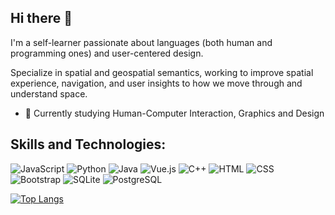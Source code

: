 ## Hi there 👋 

I'm a self-learner passionate about languages (both human and programming ones) and user-centered design. 

Specialize in spatial and geospatial semantics, working to improve spatial experience, navigation, and user insights to how we move through and understand space.

- 🔭 Currently studying Human-Computer Interaction, Graphics and Design

## Skills and Technologies:

<p>
<img alt="JavaScript" src="https://img.shields.io/badge/JavaScript-F7DF1E?logo=javascript&logoColor=black&style=flat" />
<img alt="Python" src="https://img.shields.io/badge/Python-3776AB?logo=python&logoColor=white&style=flat" />
<img alt="Java" src="https://img.shields.io/badge/Java-007396?logo=java&logoColor=white&style=flat" />
<img alt="Vue.js" src="https://img.shields.io/badge/Vue.js-4FC08D?logo=vue-dot-js&logoColor=white&style=flat" />
<img alt="C++" src="https://img.shields.io/badge/C++-00599C?logo=c%2B%2B&logoColor=white&style=flat" />
<img alt="HTML" src="https://img.shields.io/badge/HTML-E34F26?logo=html5&logoColor=white&style=flat" />
<img alt="CSS" src="https://img.shields.io/badge/CSS-1572B6?logo=css3&logoColor=white&style=flat" />
<img alt="Bootstrap" src="https://img.shields.io/badge/Bootstrap-7952B3?logo=bootstrap&logoColor=white&style=flat" />
<img alt="SQLite" src="https://img.shields.io/badge/SQLite-003B57?logo=sqlite&logoColor=white&style=flat" />
<img alt="PostgreSQL" src="https://img.shields.io/badge/PostgreSQL-4169E1?logo=postgresql&logoColor=white&style=flat" />

[![Top Langs](https://github-readme-stats.vercel.app/api/top-langs/?username=saarzhanova&layout=compact&langs_count=10&theme=tokyonight&count_private=true&show_icons=true)](https://github.com/anuraghazra/github-readme-stats)


<!--
**saarzhanova/saarzhanova** is a ✨ _special_ ✨ repository because its `README.md` (this file) appears on your GitHub profile.

Here are some ideas to get you started:

- 🔭 I’m currently working on ...
- 🌱 I’m currently learning ...
- 👯 I’m looking to collaborate on ...
- 🤔 I’m looking for help with ...
- 💬 Ask me about ...
- 📫 How to reach me: ...
- 😄 Pronouns: ...
- ⚡ Fun fact: ...
-->
